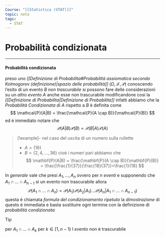 ```yaml
---
Course: "[[Statistica (STAT)]]"
topic: nota
tags:
  - STAT
---
```

# Probabilità condizionata
---
#### Probabilità condizionata
preso uno _[[Definizione di Probabilita#Probabilità assiomatica secondo Kolmogorov (definizione)|spazio delle probabilità]]_ $(\Omega,\mathcal{F},\mathcal{P})$ conoscendo l’esito di un evento $B$ _non trascurabile_ si possono fare delle considerazioni su un _altro evento_ $A$ anche esse non trascurabile modificandone cosi la _[[Definizione di Probabilita|Definizione di Probabilita]]_
infatti abbiamo che la _Probabilità Condizionata_ di $A$ rispetto a $B$ è definita come$$
\mathcal{P}(A|B) = \frac{\mathcal{P}(A \cap B)}{\mathcal{P}(B)}
$$
ed è immediato notare che $$\mathcal{P}(A|B)\mathcal{P}(B)=\mathcal{P}(B|A)\mathcal{P}(A)$$
>[!example]-
>nel caso del uscita di un numero sulla rullette
>- $A = \{16\}$
>- $B =\{2,4,\dots,36\}$ cioè i numeri pari
>abbiamo che
>$$
>\mathbf{P}(A|B) = \frac{\mathbf{P}(A \cap B)}{\mathbf{P}(B)} = \frac{\frac{1}{37}}{\frac{18}{37}}=\frac{1}{18}
>$$

In _generale_ vale che presi  $A_1,\dots,A_n$ ovvero per $n$ _eventi_  e supponendo che $A_1 \cap\dots \cap A_{n-1}$ si  un evento non trascurabile allora$$
\mathcal{P}(A_1 \cap\dots \cap A_n) = \mathcal{P}(A_1)\mathcal{P}(A_2|A_1) \dots\mathcal{P}(A_n|A_1 \cap\dots \cap A_{n-1})
$$ questa è chiamata _formula del condizionamento ripetuto_
la _dimostrazione_ di questo è immediata e basta sostituire ogni termine con la definizione di _probabilità condizionata_ 

>[!tip]
>per $A_{1} \cap\dots\cap A_{k}$ per $k\in[1,n-1)$ l _evento_ non è trascurabile


